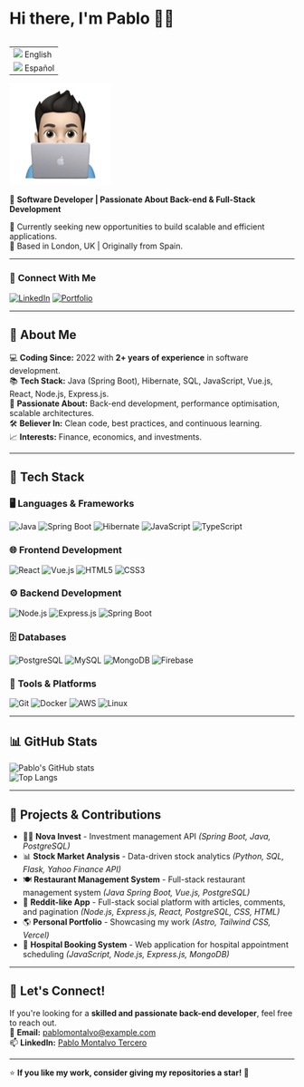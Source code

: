 # Hi there, I'm Pablo 👋🏼

<table align="right">
  <tr><td><img src="https://upload.wikimedia.org/wikipedia/en/a/ae/Flag_of_the_United_Kingdom.svg" height="13"> English</td></tr>
 <tr><td><img src="https://upload.wikimedia.org/wikipedia/commons/9/9a/Flag_of_Spain.svg" height="13"> Español</td></tr>
</table>

<img src="https://github.com/gartnerleandro/gartnerleandro/blob/main/uploads/animoji.png?raw=true" width="180">

🎯 **Software Developer | Passionate About Back-end & Full-Stack Development**  

🚀 Currently seeking new opportunities to build scalable and efficient applications.  
📍 Based in London, UK | Originally from Spain.  

---

### 🔗 **Connect With Me**
[![LinkedIn](https://img.shields.io/badge/LinkedIn-Pablo%20Montalvo%20Tercero-blue?style=flat&logo=linkedin)](https://www.linkedin.com/in/pablo-montalvo-tercero/)
[![Portfolio](https://img.shields.io/badge/Portfolio-Visit-orange?style=flat&logo=globe)](https://portfolio-pablo-montalvo-tercero.vercel.app)

---

## 🤖 **About Me**
💻 **Coding Since:** 2022 with **2+ years of experience** in software development.  
📚 **Tech Stack:** Java (Spring Boot), Hibernate, SQL, JavaScript, Vue.js, React, Node.js, Express.js.  
🚀 **Passionate About:** Back-end development, performance optimisation, scalable architectures.  
🛠️ **Believer In:** Clean code, best practices, and continuous learning.  
📈 **Interests:** Finance, economics, and investments.  

---

## 🚀 **Tech Stack**
### 🖥️ **Languages & Frameworks**  
![Java](https://img.shields.io/badge/Java-ED8B00?style=flat&logo=java&logoColor=white)
![Spring Boot](https://img.shields.io/badge/Spring_Boot-6DB33F?style=flat&logo=spring-boot&logoColor=white)
![Hibernate](https://img.shields.io/badge/Hibernate-59666C?style=flat&logo=hibernate&logoColor=white)
![JavaScript](https://img.shields.io/badge/JavaScript-F7DF1E?style=flat&logo=javascript&logoColor=black)
![TypeScript](https://img.shields.io/badge/TypeScript-007ACC?style=flat&logo=typescript&logoColor=white)

### 🌐 **Frontend Development**  
![React](https://img.shields.io/badge/React-61DAFB?style=flat&logo=react&logoColor=black)
![Vue.js](https://img.shields.io/badge/Vue.js-4FC08D?style=flat&logo=vuedotjs&logoColor=white)
![HTML5](https://img.shields.io/badge/HTML5-E34F26?style=flat&logo=html5&logoColor=white)
![CSS3](https://img.shields.io/badge/CSS3-1572B6?style=flat&logo=css3&logoColor=white)

### ⚙️ **Backend Development**  
![Node.js](https://img.shields.io/badge/Node.js-43853D?style=flat&logo=node.js&logoColor=white)
![Express.js](https://img.shields.io/badge/Express.js-000000?style=flat&logo=express&logoColor=white)
![Spring Boot](https://img.shields.io/badge/Spring_Boot-6DB33F?style=flat&logo=spring-boot&logoColor=white)

### 🗄️ **Databases**  
![PostgreSQL](https://img.shields.io/badge/PostgreSQL-316192?style=flat&logo=postgresql&logoColor=white)
![MySQL](https://img.shields.io/badge/MySQL-4479A1?style=flat&logo=mysql&logoColor=white)
![MongoDB](https://img.shields.io/badge/MongoDB-4EA94B?style=flat&logo=mongodb&logoColor=white)
![Firebase](https://img.shields.io/badge/Firebase-FFCA28?style=flat&logo=firebase&logoColor=black)

### 🔧 **Tools & Platforms**  
![Git](https://img.shields.io/badge/Git-F05032?style=flat&logo=git&logoColor=white)
![Docker](https://img.shields.io/badge/Docker-2496ED?style=flat&logo=docker&logoColor=white)
![AWS](https://img.shields.io/badge/AWS-232F3E?style=flat&logo=amazon-aws&logoColor=white)
![Linux](https://img.shields.io/badge/Linux-FCC624?style=flat&logo=linux&logoColor=black)

---

## 📊 **GitHub Stats**
![Pablo's GitHub stats](https://github-readme-stats.vercel.app/api?username=PabloProgramming&show_icons=true&theme=merko)  
![Top Langs](https://github-readme-stats.vercel.app/api/top-langs/?username=PabloProgramming&layout=donut-vertical&langs_count=10&theme=merko)

---

## 📂 **Projects & Contributions**
- 👨‍💻 **Nova Invest** - Investment management API *(Spring Boot, Java, PostgreSQL)*  
- 📊 **Stock Market Analysis** - Data-driven stock analytics *(Python, SQL, Flask, Yahoo Finance API)*  
- 🍽️ **Restaurant Management System** - Full-stack restaurant management system *(Java Spring Boot, Vue.js, PostgreSQL)*  
- 📰 **Reddit-like App** - Full-stack social platform with articles, comments, and pagination *(Node.js, Express.js, React, PostgreSQL, CSS, HTML)*  
- 🌎 **Personal Portfolio** - Showcasing my work *(Astro, Tailwind CSS, Vercel)*  
- 🏥 **Hospital Booking System** - Web application for hospital appointment scheduling *(JavaScript, Node.js, Express.js, MongoDB)* 



---

## 🎯 **Let's Connect!**  
If you're looking for a **skilled and passionate back-end developer**, feel free to reach out.  
💌 **Email:** [pablomontalvo@example.com](mailto:pablomontalvoster@gmail.com)  
📫 **LinkedIn:** [Pablo Montalvo Tercero](https://www.linkedin.com/in/pablo-montalvo-tercero/)  

---

⭐ **If you like my work, consider giving my repositories a star!** 🌟  


